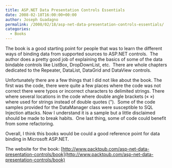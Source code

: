 ```yaml
---
title: ASP.NET Data Presentation Controls Essentials
date: 2008-02-18T16:00:00+00:00
author: Joseph Guadagno
permalink: /2008/02/18/asp-net-data-presentation-controls-essentials/
categories:
  - Books
---
```

The book is a good starting point for people that was to learn the different ways of binding data from supported sources to ASP.NET controls.  The author does a pretty good job of explaining the basics of some of the data bindable controls like ListBox, DropDownList, etc.  There are whole chapters dedicated to the Repeater, DataList, DataGrid and DataView controls.

Unfortunately there are a few things that I did not like about the book. The first was the code, there were quite a few places where the code was not correct there were typos or incorrect characters to delimited strings. There where several locations in the code where double angle brackets (« ») where used for strings instead of double quotes (").  Some of the code samples provided for the DataManager class were susceptible to SQL Injection attacks. Now I understand it is a sample but a little disclaimed should be made to break habits.  One last thing, some of code could benefit from some refactoring.

Overall, I think this books would be could a good reference point for data binding in Microsoft ASP.NET.

The website for the book: [http://www.packtpub.com/asp-net-data-presentation-controls/book](http://www.packtpub.com/asp-net-data-presentation-controls/book)